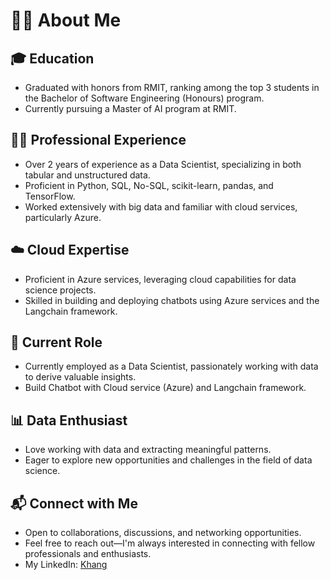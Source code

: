 # 👨‍💻 About Me

## 🎓 Education
- Graduated with honors from RMIT, ranking among the top 3 students in the Bachelor of Software Engineering (Honours) program.
- Currently pursuing a Master of AI program at RMIT.

## 👨‍💼 Professional Experience
- Over 2 years of experience as a Data Scientist, specializing in both tabular and unstructured data.
- Proficient in Python, SQL, No-SQL, scikit-learn, pandas, and TensorFlow.
- Worked extensively with big data and familiar with cloud services, particularly Azure.

## ☁️ Cloud Expertise
- Proficient in Azure services, leveraging cloud capabilities for data science projects.
- Skilled in building and deploying chatbots using Azure services and the Langchain framework.

## 🤖 Current Role
- Currently employed as a Data Scientist, passionately working with data to derive valuable insights.
- Build Chatbot with Cloud service (Azure) and Langchain framework.

## 📊 Data Enthusiast
- Love working with data and extracting meaningful patterns.
- Eager to explore new opportunities and challenges in the field of data science.

## 📬 Connect with Me
- Open to collaborations, discussions, and networking opportunities.
- Feel free to reach out—I'm always interested in connecting with fellow professionals and enthusiasts.
- My LinkedIn: [Khang](https://www.linkedin.com/in/hoangkhangn/)
